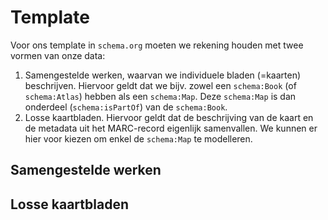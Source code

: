 # Template
Voor ons template in `schema.org` moeten we rekening houden met twee vormen van onze data:
1. Samengestelde werken, waarvan we individuele bladen (=kaarten) beschrijven. Hiervoor geldt dat we bijv. zowel een `schema:Book` (of `schema:Atlas`) hebben als een `schema:Map`. Deze `schema:Map` is dan onderdeel (`schema:isPartOf`) van de `schema:Book`. 
2. Losse kaartbladen. Hiervoor geldt dat de beschrijving van de kaart en de metadata uit het MARC-record eigenlijk samenvallen. We kunnen er hier voor kiezen om enkel de `schema:Map` te modelleren. 

## Samengestelde werken

## Losse kaartbladen

